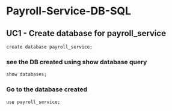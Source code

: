 # Payroll-Service-DB-SQL

## UC1 - Create database for payroll_service
```
create database payroll_service;
```

### see the DB created using show database query
```
show databases;
```

### Go to the database created 
```
use payroll_service;
```
